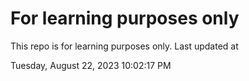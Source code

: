 # For learning purposes only
This repo is for learning purposes only.
Last updated at

Tuesday, August 22, 2023 10:02:17 PM

